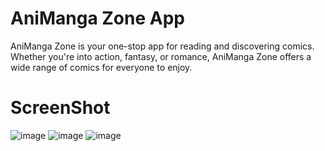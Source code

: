 # AniManga Zone App
AniManga Zone is your one-stop app for reading and discovering comics. Whether you're into action, fantasy, or romance, AniManga Zone offers a wide range of comics for everyone to enjoy.
 # ScreenShot
 ![image](https://github.com/user-attachments/assets/bf624a44-c1c2-4d41-b5d4-121096fa58c7)
![image](https://github.com/user-attachments/assets/57beaca1-5de1-4286-8ffe-1f91444eb97d)
![image](https://github.com/user-attachments/assets/41887e03-49a7-45c4-a7b8-ce7cf11cdd93)

